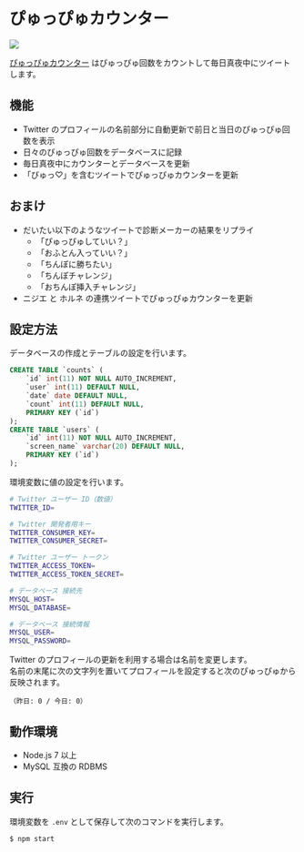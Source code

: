 ぴゅっぴゅカウンター
====================

[![][dependencies-badge]][dependencies-link]

[ぴゅっぴゅカウンター](https://xn--y2wx43a.chitoku.jp) はぴゅっぴゅ回数をカウントして毎日真夜中にツイートします。

## 機能

- Twitter のプロフィールの名前部分に自動更新で前日と当日のぴゅっぴゅ回数を表示
- 日々のぴゅっぴゅ回数をデータベースに記録
- 毎日真夜中にカウンターとデータベースを更新
- 「ぴゅっ♡」を含むツイートでぴゅっぴゅカウンターを更新

## おまけ

- だいたい以下のようなツイートで診断メーカーの結果をリプライ
  - 「ぴゅっぴゅしていい？」
  - 「おふとん入っていい？」
  - 「ちんぽに勝ちたい」
  - 「ちんぽチャレンジ」
  - 「おちんぽ挿入チャレンジ」
- ニジエ と ホルネ の連携ツイートでぴゅっぴゅカウンターを更新

## 設定方法

データベースの作成とテーブルの設定を行います。

```sql
CREATE TABLE `counts` (
    `id` int(11) NOT NULL AUTO_INCREMENT,
    `user` int(11) DEFAULT NULL,
    `date` date DEFAULT NULL,
    `count` int(11) DEFAULT NULL,
    PRIMARY KEY (`id`)
);
CREATE TABLE `users` (
    `id` int(11) NOT NULL AUTO_INCREMENT,
    `screen_name` varchar(20) DEFAULT NULL,
    PRIMARY KEY (`id`)
);
```

環境変数に値の設定を行います。

```bash
# Twitter ユーザー ID（数値）
TWITTER_ID=

# Twitter 開発者用キー
TWITTER_CONSUMER_KEY=
TWITTER_CONSUMER_SECRET=

# Twitter ユーザー トークン
TWITTER_ACCESS_TOKEN=
TWITTER_ACCESS_TOKEN_SECRET=

# データベース 接続先
MYSQL_HOST=
MYSQL_DATABASE=

# データベース 接続情報
MYSQL_USER=
MYSQL_PASSWORD=
```

Twitter のプロフィールの更新を利用する場合は名前を変更します。  
名前の末尾に次の文字列を置いてプロフィールを設定すると次のぴゅっぴゅから反映されます。

```
（昨日: 0 / 今日: 0）
```

## 動作環境

- Node.js 7 以上
- MySQL 互換の RDBMS

## 実行

環境変数を `.env` として保存して次のコマンドを実行します。

```bash
$ npm start
```

[dependencies-link]:    https://gemnasium.com/github.com/chitoku-k/ejaculation-counter
[dependencies-badge]:   https://img.shields.io/gemnasium/chitoku-k/ejaculation-counter.svg?style=flat-square
